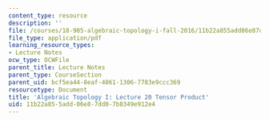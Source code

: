 ```yaml
---
content_type: resource
description: ''
file: /courses/18-905-algebraic-topology-i-fall-2016/11b22a855add06e87dd07b8349e912e4_MIT18_905F16_lec20.pdf
file_type: application/pdf
learning_resource_types:
- Lecture Notes
ocw_type: OCWFile
parent_title: Lecture Notes
parent_type: CourseSection
parent_uid: bcf5ea44-8eaf-4061-1306-7783e9ccc369
resourcetype: Document
title: 'Algebraic Topology I: Lecture 20 Tensor Product'
uid: 11b22a85-5add-06e8-7dd0-7b8349e912e4
---
```

